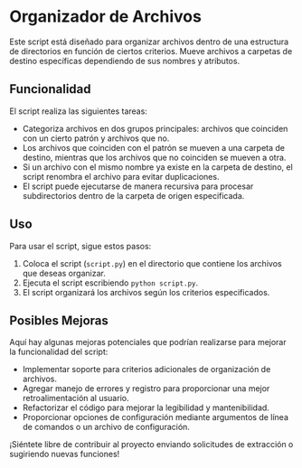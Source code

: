 # Organizador de Archivos

Este script está diseñado para organizar archivos dentro de una estructura de directorios en función de ciertos criterios. Mueve archivos a carpetas de destino específicas dependiendo de sus nombres y atributos.

## Funcionalidad

El script realiza las siguientes tareas:

- Categoriza archivos en dos grupos principales: archivos que coinciden con un cierto patrón y archivos que no.
- Los archivos que coinciden con el patrón se mueven a una carpeta de destino, mientras que los archivos que no coinciden se mueven a otra.
- Si un archivo con el mismo nombre ya existe en la carpeta de destino, el script renombra el archivo para evitar duplicaciones.
- El script puede ejecutarse de manera recursiva para procesar subdirectorios dentro de la carpeta de origen especificada.

## Uso

Para usar el script, sigue estos pasos:

1. Coloca el script (`script.py`) en el directorio que contiene los archivos que deseas organizar.
2. Ejecuta el script escribiendo `python script.py`.
3. El script organizará los archivos según los criterios especificados.

## Posibles Mejoras

Aquí hay algunas mejoras potenciales que podrían realizarse para mejorar la funcionalidad del script:

- Implementar soporte para criterios adicionales de organización de archivos.
- Agregar manejo de errores y registro para proporcionar una mejor retroalimentación al usuario.
- Refactorizar el código para mejorar la legibilidad y mantenibilidad.
- Proporcionar opciones de configuración mediante argumentos de línea de comandos o un archivo de configuración.

¡Siéntete libre de contribuir al proyecto enviando solicitudes de extracción o sugiriendo nuevas funciones!
